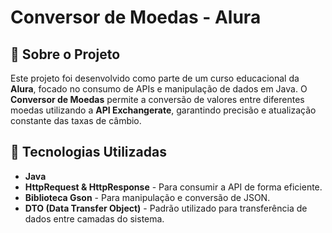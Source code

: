 # Conversor de Moedas - Alura

## 📌 Sobre o Projeto
Este projeto foi desenvolvido como parte de um curso educacional da **Alura**, focado no consumo de APIs e manipulação de dados em Java. O **Conversor de Moedas** permite a conversão de valores entre diferentes moedas utilizando a **API Exchangerate**, garantindo precisão e atualização constante das taxas de câmbio.

## 🚀 Tecnologias Utilizadas
- **Java** 
- **HttpRequest & HttpResponse** - Para consumir a API de forma eficiente.
- **Biblioteca Gson** - Para manipulação e conversão de JSON.
- **DTO (Data Transfer Object)** - Padrão utilizado para transferência de dados entre camadas do sistema.

